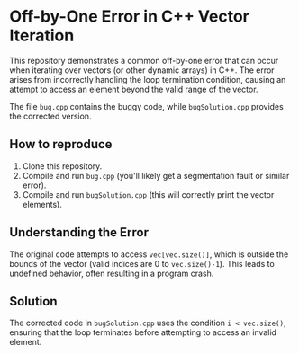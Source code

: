 # Off-by-One Error in C++ Vector Iteration

This repository demonstrates a common off-by-one error that can occur when iterating over vectors (or other dynamic arrays) in C++.  The error arises from incorrectly handling the loop termination condition, causing an attempt to access an element beyond the valid range of the vector.

The file `bug.cpp` contains the buggy code, while `bugSolution.cpp` provides the corrected version.

## How to reproduce
1. Clone this repository.
2. Compile and run `bug.cpp` (you'll likely get a segmentation fault or similar error).
3. Compile and run `bugSolution.cpp` (this will correctly print the vector elements).

## Understanding the Error
The original code attempts to access `vec[vec.size()]`, which is outside the bounds of the vector (valid indices are 0 to `vec.size()-1`). This leads to undefined behavior, often resulting in a program crash.

## Solution
The corrected code in `bugSolution.cpp` uses the condition `i < vec.size()`, ensuring that the loop terminates before attempting to access an invalid element.